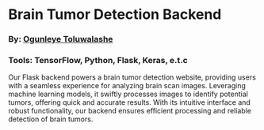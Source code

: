# Brain Tumor Detection Backend

### By: [Ogunleye Toluwalashe](http://github.com/Toluwaa-o)
### Tools: TensorFlow, Python, Flask, Keras, e.t.c

Our Flask backend powers a brain tumor detection website, providing users with a seamless experience for analyzing brain scan images. Leveraging machine learning models, it swiftly processes images to identify potential tumors, offering quick and accurate results. With its intuitive interface and robust functionality, our backend ensures efficient processing and reliable detection of brain tumors.